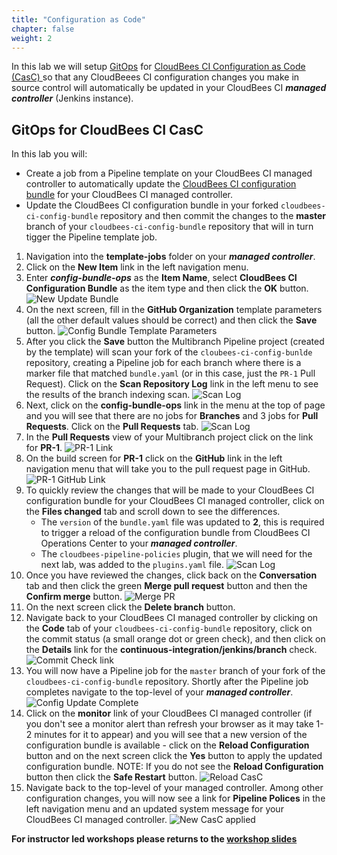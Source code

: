 ```yaml
---
title: "Configuration as Code"
chapter: false
weight: 2
---
```


In this lab we will setup [GitOps](https://www.gitops.tech/) for [CloudBees CI Configuration as Code (CasC) ](https://docs.cloudbees.com/docs/cloudbees-core/latest/cloud-admin-guide/core-casc-modern) so that any CloudBeees CI configuration changes you make in source control will automatically be updated in your CloudBees CI ***managed controller*** (Jenkins instance). 

## GitOps for CloudBees CI CasC

In this lab you will:
* Create a job from a Pipeline template on your CloudBees CI managed controller to automatically update the [CloudBees CI configuration bundle](https://docs.cloudbees.com/docs/cloudbees-ci/latest/cloud-admin-guide/ci-casc-modern#_creating_a_configuration_bundle) for your CloudBees CI managed controller. 
* Update the CloudBees CI configuration bundle in your forked `cloudbees-ci-config-bundle` repository and then commit the changes to the **master** branch of your `cloudbees-ci-config-bundle` repository that will in turn tigger the Pipeline template job.

1. Navigation into the **template-jobs** folder on your ***managed controller***.
2. Click on the **New Item** link in the left navigation menu.
3. Enter ***config-bundle-ops*** as the **Item Name**, select **CloudBees CI Configuration Bundle** as the item type and then click the **OK** button. ![New Update Bundle](new-bundle-template-job.png?width=50pc)
4. On the next screen, fill in the **GitHub Organization** template parameters (all the other default values should be correct) and then click the **Save** button. ![Config Bundle Template Parameters](bundle-template-params.png?width=50pc) 
5.  After you click the **Save** button the Multibranch Pipeline project (created by the template) will scan your fork of the `cloubees-ci-config-bunlde` repository, creating a Pipeline job for each branch where there is a marker file that matched `bundle.yaml` (or in this case, just the `PR-1` Pull Request). Click on the **Scan Repository Log** link in the left menu to see the results of the branch indexing scan. ![Scan Log](bundle-scan-log.png?width=50pc) 
6.  Next, click on the **config-bundle-ops** link in the menu at the top of page and you will see that there are no jobs for **Branches** and 3 jobs for **Pull Requests**.  Click on the **Pull Requests** tab. ![Scan Log](bundle-no-branch-jobs.png?width=50pc) 
7.  In the **Pull Requests** view of your Multibranch project click on the link for **PR-1**. ![PR-1 Link](pr-link.png?width=50pc)
8.  On the build screen for **PR-1** click on the **GitHub** link in the left navigation menu that will take you to the pull request page in GitHub. ![PR-1 GitHub Link](pr-github-link.png?width=50pc)
9.  To quickly review the changes that will be made to your CloudBees CI configuration bundle for your CloudBees CI managed controller, click on the **Files changed** tab and scroll down to see the differences. 
    - The `version` of the `bundle.yaml` file was updated to **2**, this is required to trigger a reload of the configuration bundle from CloudBees CI Operations Center to your ***managed controller***.
    - The `cloudbees-pipeline-policies` plugin, that we will need for the next lab, was added to the `plugins.yaml` file. ![Scan Log](pr-files-changed.png?width=50pc)
10. Once you have reviewed the changes, click back on the **Conversation** tab and then click the green **Merge pull request** button and then the **Confirm merge** button. ![Merge PR](merge-pr.png?width=50pc)
11. On the next screen click the **Delete branch** button.
12. Navigate back to your CloudBees CI managed controller by clicking on the **Code** tab of your `cloudbees-ci-config-bundle` repository, click on the commit status (a small orange dot or green check), and then click on the **Details** link for the **continuous-integration/jenkins/branch** check. ![Commit Check link](commit-check-link.png?width=50pc)
13. You will now have a Pipeline job for the `master` branch of your fork of the `cloudbees-ci-config-bundle` repository. Shortly after the Pipeline job completes navigate to the top-level of your ***managed controller***. ![Config Update Complete](config-update-complete.png?width=50pc)
14. Click on the **monitor** link of your CloudBees CI managed controller (if you don't see a monitor alert than refresh your browser as it may take 1-2 minutes for it to appear) and you will see that a new version of the configuration bundle is available - click on the **Reload Configuration** button and on the next screen click the **Yes** button to apply the updated configuration bundle. NOTE: If you do not see the **Reload Configuration** button then click the **Safe Restart** button. ![Reload CasC](reload-config.png?width=50pc)
15. Navigate back to the top-level of your managed controller. Among other configuration changes, you will now see a link for **Pipeline Polices** in the left navigation menu and an updated system message for your CloudBees CI managed controller. ![New CasC applied](casc-update-applied.png?width=50pc)

**For instructor led workshops please returns to the [workshop slides](https://cloudbees-days.github.io/core-rollout-flow-workshop/cloudbees-ci/#31)**
